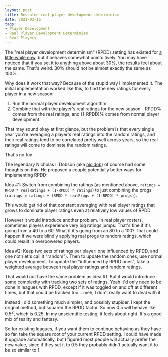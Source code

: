 ```yaml
---
layout: post
title: Rescaled real player development determinism
date: 2021-03-16
tags:
- Player Development
- Real Player Development Determinism
- Real Players
---
```


The "real player development determinism" (RPDD) setting has existed for [a little while now](/blog/2020/06/league-creation-options/), but it behaves somewhat unintuitively. You may have noticed that if you set it to anything above about 30%, the results feel about the same. That's weird. 30% should not be almost exactly the same as 100%.

Why does it work that way? Because of the stupid way I implemented it. The initial implementation worked like this, to find the new ratings for every player in a new season:

1. Run the normal player development algorithm
2. Combine that with the player's real ratings for the new season - RPDD% comes from the real ratings, and (1-RPDD)% comes from normal player development.

That may sound okay at first glance, but the problem is that every single year you're averaging a player's real ratings into the random ratings, and their real ratings tend to be correlated pretty well across years, so the real ratings will come to dominate the random ratings.

That's no fun.

<!--more-->

The legendary Nicholas I. Dobson (aka [nicidob](https://nicidob.github.io/)) of course had some thoughts on this. He proposed a couple potentially better ways for implementing RPDD:

Idea #1: Switch from combining the ratings (as mentioned above, `ratings = RPDD * realRatings + (1-RPDD) * ratings`) to just combining the progs (`ratings = ratings + (RPDD * realProgs + (1-RPDD) * progs)`).

This would get rid of that constant averaging with real player ratings that grows to dominate player ratings even at relatively low values of RPDD.

However it would introduce another problem. In real player rosters, sometimes players experience very big ratings jumps. That's fine if it's going from a 40 to a 60. What if it's going from an 80 to a 100? That could happen if we were blindly applying real progs to random ratings, which could result in overpowered players.

Idea #2: Keep two sets of ratings per player: one influenced by RPDD, and one not (let's call it "random"). Then to update the random ones, use normal player development. To update the "influenced by RPDD ones", take a weighted average between real player ratings and random ratings.

That would not have the same problem as idea #1. But it would introduce some complexity with tracking two sets of ratings. Yeah it'd only need to be done in leagues with RPDD, except if it was toggled on and off at different times, but that could be tracked too... meh, I don't really want to deal with it.

Instead I did something much simpler, and possibly stupider. I kept the orignal method, but squared the RPDD factor. So now 0.5 will behave like 0.5<sup>2</sup>, which is 0.25. In my unscientific testing, it feels about right. It's a good mix of reality and fantasy.

So for existing leagues, if you want them to continue behaving as they have so far, take the square root of your current RPDD setting. I could have made it upgrade automatically, but I figured most people will actually prefer the new value, since if they set it to 0.5 they probably didn't actually want it to be so similar to 1.
